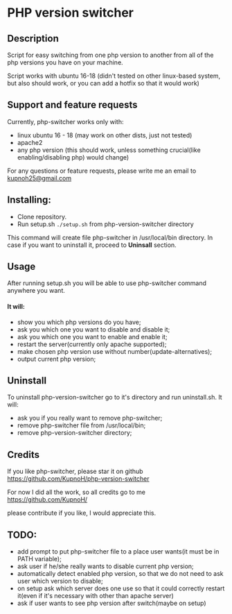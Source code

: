 # PHP version switcher

## Description

Script for easy switching from one php version to another from all of the php versions you have on your machine.

Script works with ubuntu 16-18 (didn't tested on other linux-based system, but also should work, or you can add a hotfix so that it would work) 

## Support and feature requests
Currently, php-switcher works only with:
 - linux ubuntu 16 - 18 (may work on other dists, just not tested)
 - apache2
 - any php version (this should work, unless something crucial(like enabling/disabling php) would change)

For any questions or feature requests, please write me an email to kupnoh25@gmail.com

## Installing:
- Clone repository.
- Run setup.sh `./setup.sh` from php-version-switcher directory

This command will create file php-switcher in /usr/local/bin directory. In case if you want to uninstall it, proceed to **Uninsall** section.

## Usage
After running setup.sh you will be able to use php-switcher command anywhere you want.

#### It will:
 - show you which php versions do you have;
 - ask you which one you want to disable and disable it;
 - ask you which one you want to enable and enable it;
 - restart the server(currently only apache supported);
 - make chosen php version use without number(update-alternatives);
 - output current php version;

## Uninstall
To uninstall php-version-switcher go to it's directory and run uninstall.sh.
It will:
 - ask you if you really want to remove php-switcher;
 - remove php-switcher file from /usr/local/bin;
 - remove php-version-switcher directory;

## Credits
If you like php-switcher, please star it on github https://github.com/KupnoH/php-version-switcher

For now I did all the work, so all credits go to me https://github.com/KupnoH/

please contribute if you like, I would appreciate this.

## TODO:
 - add prompt to put php-switcher file to a place user wants(it must be in PATH variable);
 - ask user if he/she really wants to disable current php version;
 - automatically detect enabled php version, so that we do not need to ask user which version to disable;
 - on setup ask which server does one use so that it could correctly restart it(even if it's necessary with other than apache server)
 - ask if user wants to see php version after switch(maybe on setup)